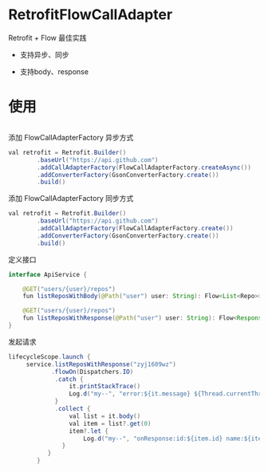 # RetrofitFlowCallAdapter

Retrofit + Flow 最佳实践

- 支持异步、同步

- 支持body、response

# 使用

```java

```
添加 FlowCallAdapterFactory 异步方式
```java
val retrofit = Retrofit.Builder()
        .baseUrl("https://api.github.com")
        .addCallAdapterFactory(FlowCallAdapterFactory.createAsync())
        .addConverterFactory(GsonConverterFactory.create())
        .build()
```

添加 FlowCallAdapterFactory 同步方式

```java
val retrofit = Retrofit.Builder()
        .baseUrl("https://api.github.com")
        .addCallAdapterFactory(FlowCallAdapterFactory.create())
        .addConverterFactory(GsonConverterFactory.create())
        .build()
```

定义接口

```java
interface ApiService {

    @GET("users/{user}/repos")
    fun listReposWithBody(@Path("user") user: String): Flow<List<Repo>>

    @GET("users/{user}/repos")
    fun listReposWithResponse(@Path("user") user: String): Flow<Response<List<Repo>>>
}
```

发起请求

```java
lifecycleScope.launch {
     service.listReposWithResponse("zyj1609wz")
            .flowOn(Dispatchers.IO)
             .catch {
                 it.printStackTrace()
                 Log.d("my--", "error:${it.message} ${Thread.currentThread().name}")
             }
             .collect {
                 val list = it.body()
                 val item = list?.get(0)
                 item?.let {
                     Log.d("my--", "onResponse:id:${item.id} name:${item.name}")
               }
           }
        }
```